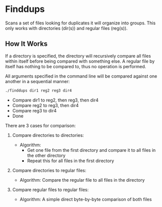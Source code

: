 # Finddups

Scans a set of files looking for duplicates it will organize into groups. This only works with directories (dir(s)) and regular files (reg(s)).

## How It Works

If a directory is specified, the directory will recursively compare all files within itself before being compared with something else. A regular file by itself has nothing to be compared to, thus no operation is performed.

All arguments specified in the command line will be compared against one another in a sequential manner:

``` bash
./finddups dir1 reg2 reg3 dir4
```

* Compare dir1 to reg2, then reg3, then dir4
* Compare reg2 to reg3, then dir4
* Compare reg3 to dir4
* Done

There are 3 cases for comparison:

1. Compare directories to directories:
   * Algorithm:
     * Get one file from the first directory and compare it to all files in the other directory
     * Repeat this for all files in the first directory

2. Compare directories to regular files:
    * Algorithm: Compare the regular file to all files in the directory

3. Compare regular files to regular files:
   * Algorithm: A simple direct byte-by-byte comparison of both files

